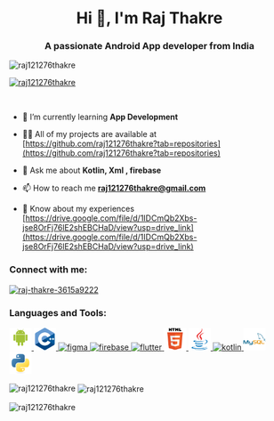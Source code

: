 <h1 align="center">Hi 👋, I'm Raj Thakre</h1>
<h3 align="center">A passionate Android App developer from India</h3>

<p align="left"> <img src="https://komarev.com/ghpvc/?username=raj121276thakre&label=Profile%20views&color=0e75b6&style=flat" alt="raj121276thakre" /> </p>

<p align="left"> <a href="https://github.com/ryo-ma/github-profile-trophy"><img src="https://github-profile-trophy.vercel.app/?username=raj121276thakre" alt="raj121276thakre" /></a> </p>

<p align="left"> <a href="https://twitter.com/" target="blank"><img src="https://img.shields.io/twitter/follow/?logo=twitter&style=for-the-badge" alt="" /></a> </p>

- 🌱 I’m currently learning **App Development**

- 👨‍💻 All of my projects are available at [https://github.com/raj121276thakre?tab=repositories](https://github.com/raj121276thakre?tab=repositories)

- 💬 Ask me about **Kotlin, Xml , firebase**

- 📫 How to reach me **raj121276thakre@gmail.com**

- 📄 Know about my experiences [https://drive.google.com/file/d/1IDCmQb2Xbs-jse8OrFj76lE2shEBCHaD/view?usp=drive_link](https://drive.google.com/file/d/1IDCmQb2Xbs-jse8OrFj76lE2shEBCHaD/view?usp=drive_link)

<h3 align="left">Connect with me:</h3>
<p align="left">
<a href="https://linkedin.com/in/raj-thakre-3615a9222" target="blank"><img align="center" src="https://raw.githubusercontent.com/rahuldkjain/github-profile-readme-generator/master/src/images/icons/Social/linked-in-alt.svg" alt="raj-thakre-3615a9222" height="30" width="40" /></a>
</p>

<h3 align="left">Languages and Tools:</h3>
<p align="left"> <a href="https://developer.android.com" target="_blank" rel="noreferrer"> <img src="https://raw.githubusercontent.com/devicons/devicon/master/icons/android/android-original-wordmark.svg" alt="android" width="40" height="40"/> </a> <a href="https://www.w3schools.com/cpp/" target="_blank" rel="noreferrer"> <img src="https://raw.githubusercontent.com/devicons/devicon/master/icons/cplusplus/cplusplus-original.svg" alt="cplusplus" width="40" height="40"/> </a> <a href="https://www.figma.com/" target="_blank" rel="noreferrer"> <img src="https://www.vectorlogo.zone/logos/figma/figma-icon.svg" alt="figma" width="40" height="40"/> </a> <a href="https://firebase.google.com/" target="_blank" rel="noreferrer"> <img src="https://www.vectorlogo.zone/logos/firebase/firebase-icon.svg" alt="firebase" width="40" height="40"/> </a> <a href="https://flutter.dev" target="_blank" rel="noreferrer"> <img src="https://www.vectorlogo.zone/logos/flutterio/flutterio-icon.svg" alt="flutter" width="40" height="40"/> </a> <a href="https://www.w3.org/html/" target="_blank" rel="noreferrer"> <img src="https://raw.githubusercontent.com/devicons/devicon/master/icons/html5/html5-original-wordmark.svg" alt="html5" width="40" height="40"/> </a> <a href="https://www.java.com" target="_blank" rel="noreferrer"> <img src="https://raw.githubusercontent.com/devicons/devicon/master/icons/java/java-original.svg" alt="java" width="40" height="40"/> </a> <a href="https://kotlinlang.org" target="_blank" rel="noreferrer"> <img src="https://www.vectorlogo.zone/logos/kotlinlang/kotlinlang-icon.svg" alt="kotlin" width="40" height="40"/> </a> <a href="https://www.mysql.com/" target="_blank" rel="noreferrer"> <img src="https://raw.githubusercontent.com/devicons/devicon/master/icons/mysql/mysql-original-wordmark.svg" alt="mysql" width="40" height="40"/> </a> <a href="https://www.python.org" target="_blank" rel="noreferrer"> <img src="https://raw.githubusercontent.com/devicons/devicon/master/icons/python/python-original.svg" alt="python" width="40" height="40"/> </a> </p>

<p><img align="left" src="https://github-readme-stats.vercel.app/api/top-langs?username=raj121276thakre&show_icons=true&locale=en&layout=compact" alt="raj121276thakre" /></p>

<p>&nbsp;<img align="center" src="https://github-readme-stats.vercel.app/api?username=raj121276thakre&show_icons=true&locale=en" alt="raj121276thakre" /></p>

<p><img align="center" src="https://github-readme-streak-stats.herokuapp.com/?user=raj121276thakre&" alt="raj121276thakre" /></p>
